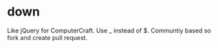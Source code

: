 # down
Like jQuery for ComputerCraft. Use _ instead of $. Communtiy based so fork and create pull request.
